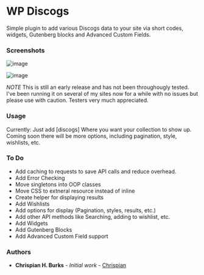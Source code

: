# WP Discogs

Simple plugin to add various Discogs data to your site via short codes, widgets, Gutenberg blocks and Advanced Custom Fields.

### Screenshots
![image](https://user-images.githubusercontent.com/2103510/53671068-7631e400-3c42-11e9-9aca-bc9a844d638b.png)

![image](https://user-images.githubusercontent.com/2103510/53671067-7631e400-3c42-11e9-8b5d-f8c12e1763b7.png)

*NOTE* This is still an early release and has not been throughougly tested. I've been running it on several of my sites now for a while with no issues but please use with caution. Testers very much appreciated.

### Usage

Currently: Just add [discogs] Where you want your collection to show up. Coming soon there will be more options, including pagination, style, wishlists, etc.

### To Do

- Add caching to requests to save API calls and reduce overhead.
- Add Error Checking
- Move singletons into OOP classes
- Move CSS to extneral resource instead of inline
- Create helper for displaying results
- Add Wishlists
- Add options for display (Pagination, styles, results, etc.)
- Add other API methods like Searching, adding to wishlist, etc.
- Add Widgets
- Add Gutenberg Blocks
- Add Advanced Custom Field support

### Authors

* **Chrispian H. Burks** - *Initial work* - [Chrispian](https://github.com/chrispian)

